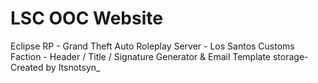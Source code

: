 # LSC OOC Website
Eclipse RP - Grand Theft Auto Roleplay Server - 
Los Santos Customs Faction - 
Header / Title / Signature Generator & Email Template storage- 
Created by Itsnotsyn_